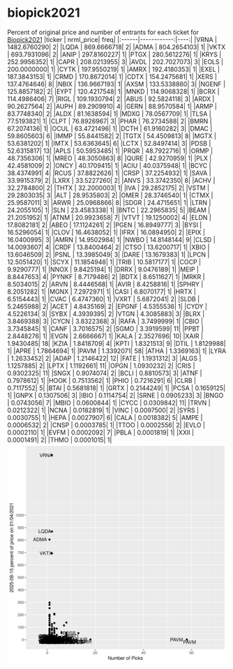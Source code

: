 # biopick2021
Percent of original price and number of entrants for each ticket for [Biopick2021](https://twitter.com/hashtag/Biopick2021)
|ticker |   nrml_price| freq|
|:------|------------:|----:|
|VRNA   | 1482.6760290|    2|
|LQDA   |  869.6666718|    2|
|ADMA   |  804.2654103|    1|
|VKTX   |  693.7931096|    2|
|ANIP   |  297.8160227|    1|
|PTGX   |  280.5612276|    1|
|KRYS   |  252.9956352|    1|
|CAPR   |  208.0213955|    3|
|AVDL   |  202.7027073|    3|
|EOLS   |  200.0000000|    1|
|CYTK   |  197.9550219|    1|
|AMRX   |  192.4180353|    1|
|EXEL   |  187.3843153|    1|
|CRMD   |  170.8672014|    1|
|CDTX   |  154.2475681|    1|
|XERS   |  137.4764646|    8|
|NBIX   |  136.9667193|    1|
|AXSM   |  133.5338860|    3|
|NGENF  |  125.8857182|    2|
|EYPT   |  120.4217548|    1|
|MNKD   |  114.9068328|    1|
|BCRX   |  114.4986406|    7|
|RIGL   |  109.1930794|    2|
|ABUS   |   92.5824118|    3|
|ARDX   |   90.2627564|    2|
|AUPH   |   89.2909910|    4|
|GERN   |   88.9570584|    1|
|ARMP   |   83.7748340|    2|
|ALDX   |   81.1638594|    1|
|MDXG   |   78.0567709|    1|
|TLSA   |   77.5193821|    1|
|CLPT   |   76.8926967|    3|
|PHAR   |   76.2734588|    2|
|BMRN   |   67.2074136|    1|
|OCUL   |   63.4721496|    1|
|DCTH   |   61.9160282|    3|
|DMAC   |   59.8605603|    6|
|IMMP   |   55.8441582|    2|
|TGTX   |   54.4509813|    8|
|MGTX   |   53.6381202|    1|
|IMTX   |   53.6363645|    6|
|LCTX   |   52.8497414|    3|
|PDSB   |   52.6315817|   13|
|APLS   |   50.5953485|    1|
|PRQR   |   48.7922716|    1|
|ORMP   |   48.7356306|    1|
|MREO   |   48.3050863|    8|
|QURE   |   42.9270959|    1|
|PLX    |   42.4581009|    2|
|ONCY   |   40.1709415|    1|
|ACIU   |   40.0375948|    1|
|BCYC   |   38.4374991|    4|
|RCUS   |   37.8822626|    1|
|CRSP   |   37.2254932|    1|
|SAVA   |   33.9915379|    2|
|LXRX   |   33.5227260|    2|
|ANVS   |   33.3742350|    8|
|ACHV   |   32.2784800|    2|
|THTX   |   32.2000003|    1|
|IVA    |   29.2852175|    2|
|VSTM   |   29.2803035|    3|
|ALT    |   28.9535803|    2|
|OMER   |   28.3746540|    1|
|CTMX   |   25.9587011|    3|
|ARWR   |   25.0968866|    8|
|SDGR   |   24.4715651|    1|
|LTRN   |   24.2055105|    1|
|SLN    |   23.4583338|    1|
|BNTC   |   22.2965835|    5|
|BEAM   |   21.2051952|    1|
|ATNM   |   20.9923658|    7|
|VTVT   |   19.1250002|    4|
|ELDN   |   17.8082181|    2|
|ABEO   |   17.1124261|    2|
|PGEN   |   16.8949777|    3|
|BYSI   |   16.5296054|    1|
|CLOV   |   16.4638052|    1|
|IFRX   |   16.0894950|    2|
|EPIX   |   16.0400995|    3|
|AMRN   |   14.9502984|    1|
|NWBO   |   14.8148144|    9|
|CLSD   |   14.0093607|    4|
|CRDF   |   13.8400464|    2|
|CTSO   |   13.6200717|    1|
|XBIO   |   13.6046509|    2|
|PSNL   |   13.3985049|    3|
|DARE   |   13.1679383|    1|
|LPCN   |   12.5051420|    1|
|SCYX   |   11.1854948|    1|
|TRIB   |   10.5817177|    1|
|COCP   |    9.9290777|    1|
|NNOX   |    9.8425194|    1|
|DRRX   |    9.0476189|    1|
|MEIP   |    8.8447653|    4|
|PYNKF  |    8.7179486|    2|
|BDTX   |    8.6511627|    1|
|MRKR   |    8.5034015|    2|
|ARVN   |    8.4446568|    1|
|AVIR   |    8.4258816|    1|
|SPHRY  |    8.2051282|    1|
|MGNX   |    7.2972971|    1|
|CASI   |    6.8070177|    1|
|HRTX   |    6.5154443|    1|
|CVAC   |    6.4747360|    1|
|VXRT   |    5.6872041|    2|
|SLDB   |    5.2465988|    2|
|ACET   |    4.8435169|    2|
|EPGNF  |    4.5355536|    1|
|CYDY   |    4.5226134|    3|
|SYBX   |    4.3939395|    2|
|VTGN   |    4.3085883|    3|
|BLRX   |    3.8469388|    3|
|CYCN   |    3.8322368|    3|
|RAFA   |    3.7499999|    1|
|CBIO   |    3.7345845|    1|
|CANF   |    3.7016575|    2|
|SGMO   |    3.3919599|   11|
|PPBT   |    2.8448276|    1|
|EVGN   |    2.6666667|    1|
|KALA   |    2.3527696|   10|
|XAIR   |    1.9430485|   18|
|KZIA   |    1.8418709|    4|
|KPTI   |    1.8321513|    9|
|DTIL   |    1.8129988|    1|
|APRE   |    1.7864694|    1|
|PAVM   |    1.3392071|   58|
|ATHA   |    1.3369163|    1|
|LYRA   |    1.2633452|    2|
|ADAP   |    1.2146422|   12|
|FATE   |    1.1931312|    3|
|ALGS   |    1.1257885|    2|
|LPTX   |    1.1192661|   11|
|OPGN   |    1.0930232|    2|
|CRIS   |    0.9302325|   11|
|SNGX   |    0.9074074|    2|
|BCLI   |    0.8810573|    3|
|ATNF   |    0.7978612|    1|
|HOOK   |    0.7513562|    1|
|PHIO   |    0.7216291|    6|
|CLRB   |    0.7117552|    5|
|BTAI   |    0.5681818|    1|
|GRTX   |    0.2144249|    1|
|PCSA   |    0.1659125|    1|
|GNPX   |    0.1307506|    3|
|IBIO   |    0.1114754|    2|
|SRNE   |    0.0905233|    3|
|BNGO   |    0.0743056|    7|
|MBIO   |    0.0600844|    1|
|CYCC   |    0.0309842|   11|
|TRVN   |    0.0212322|    1|
|NCNA   |    0.0182819|    1|
|VINC   |    0.0097500|    2|
|SYRS   |    0.0030755|    1|
|HEPA   |    0.0027907|    6|
|CALA   |    0.0018382|    5|
|AMPE   |    0.0006532|    2|
|CNSP   |    0.0003785|    1|
|TTOO   |    0.0002556|    2|
|EVLO   |    0.0002110|    1|
|EVFM   |    0.0002092|    7|
|PBLA   |    0.0001819|    1|
|XXII   |    0.0001491|    2|
|THMO   |    0.0001015|    1|
![retvspicks](biopicks.png?raw=true)
